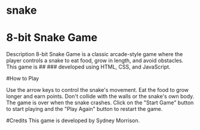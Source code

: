 # snake

# 8-bit Snake Game

Description
8-bit Snake Game is a classic arcade-style game where the player controls a snake to eat food, grow in length, and avoid obstacles. This game is ## ### developed using HTML, CSS, and JavaScript.

#How to Play

Use the arrow keys to control the snake's movement.
Eat the food to grow longer and earn points.
Don't collide with the walls or the snake's own body.
The game is over when the snake crashes.
Click on the "Start Game" button to start playing and the "Play Again" button to restart the game.

#Credits
This game is developed by Sydney Morrison.



